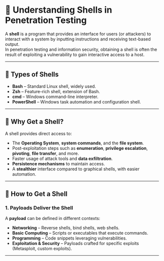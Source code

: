 # 🐚 Understanding Shells in Penetration Testing

A **shell** is a program that provides an interface for users (or attackers) to interact with a system by inputting instructions and receiving text-based output.  
In penetration testing and information security, obtaining a shell is often the result of exploiting a vulnerability to gain interactive access to a host.

---

## 📌 Types of Shells
- **Bash** – Standard Linux shell, widely used.
- **Zsh** – Feature-rich shell, extension of Bash.
- **cmd** – Windows command-line interpreter.
- **PowerShell** – Windows task automation and configuration shell.

---

## 🎯 Why Get a Shell?

A shell provides direct access to:
- The **Operating System**, **system commands**, and the **file system**.
- Post-exploitation steps such as **enumeration**, **privilege escalation**, **pivoting**, **file transfer**, and more.
- Faster usage of attack tools and **data exfiltration**.
- **Persistence mechanisms** to maintain access.
- A **stealthier** interface compared to graphical shells, with easier automation.

---

## 🔑 How to Get a Shell

### 1. Payloads Deliver the Shell
A **payload** can be defined in different contexts:
- **Networking** – Reverse shells, bind shells, web shells.
- **Basic Computing** – Scripts or executables that execute commands.
- **Programming** – Code snippets leveraging vulnerabilities.
- **Exploitation & Security** – Payloads crafted for specific exploits (Metasploit, custom exploits).

---



